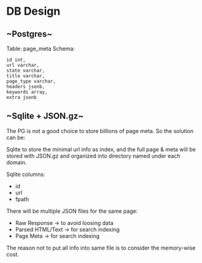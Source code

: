 # DB Design



## ~Postgres~

Table: page_meta
Schema:
```
id int,
url varchar,
state varchar,
title varchar,
page_type varchar,
headers jsonb,
keywords array,
extra jsonb
```


## ~Sqlite + JSON.gz~

The PG is not a good choice to store billions of page meta.
So the solution can be:

Sqlite to store the minimal url info as index,
and the full page & meta will be stored with JSON.gz and organized into directory named under each domain.


Sqlite columns:
- id
- url
- fpath


There will be multiple JSON files for the same page:
- Raw Response -> to avoid loosing data
- Parsed HTML/Text -> for search indexing
- Page Meta -> for search indexing

The reason not to put all info into same file is to consider the memory-wise cost.
